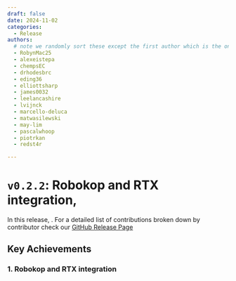 ```yaml
---
draft: false 
date: 2024-11-02 
categories:
  - Release
authors:
  # note we randomly sort these except the first author which is the one that "owns" this release. We may rotate this going forward, TBD
  - RobynMac25
  - alexeistepa
  - chempsEC
  - drhodesbrc
  - eding36
  - elliottsharp
  - james0032
  - leelancashire
  - lvijnck
  - marcello-deluca
  - matwasilewski
  - may-lim
  - pascalwhoop
  - piotrkan
  - redst4r

---
```


# `v0.2.2`: Robokop and RTX integration, 

In this release, <FILL>
. For a detailed list of contributions broken down by contributor check our [GitHub Release Page](https://github.com/everycure-org/matrix/releases/tag/v0.2.2)


## Key Achievements

### 1. Robokop and RTX integration

<FILL>
